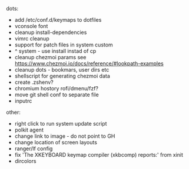 dots:
 - add /etc/conf.d/keymaps to dotfiles
 - vconsole font
 - cleanup install-dependencies
 - vimrc cleanup
 - support for patch files in system custom
 - ^ system - use install instad of cp
 - cleanup chezmoi params see https://www.chezmoi.io/docs/reference/#lookpath-examples
 - cleanup dots - bookmars, user dirs etc
 - shellscript for generating chezmoi data
 - create .zshenv?
 - chromium hostory rofi/dmenu/fzf?
 - move git shell conf to separate file
 - inputrc

other:
 - right click to run system update script
 - polkit agent
 - change link to image - do not point to GH
 - change location of screen layouts
 - ranger/lf config
 - fix 'The XKEYBOARD keymap compiler (xkbcomp) reports:' from xinit
 - dircolors
